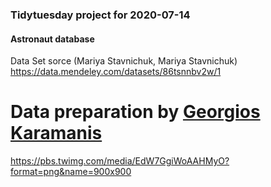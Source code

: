 ### Tidytuesday project for 2020-07-14
#### Astronaut database

Data Set sorce (Mariya Stavnichuk, Mariya Stavnichuk)
https://data.mendeley.com/datasets/86tsnnbv2w/1

# Data preparation by [Georgios Karamanis](https://twitter.com/geokaramanis)

https://pbs.twimg.com/media/EdW7GgiWoAAHMyO?format=png&name=900x900
